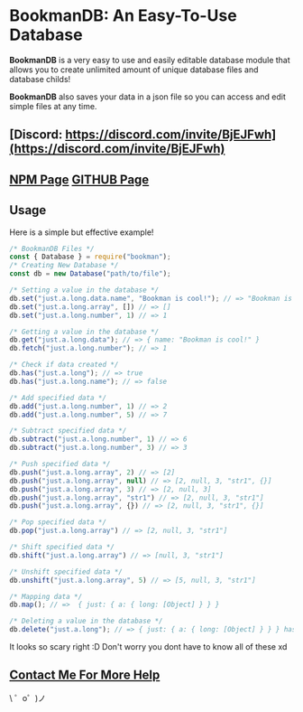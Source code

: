 BookmanDB: An Easy-To-Use Database 
======

<p><b>BookmanDB</b> is a very easy to use and easily editable database module that allows you to create unlimited amount of unique database files and database childs!</p>
<p><b>BookmanDB</b> also saves your data in a json file so you can access and edit simple files at any time.</p>

<b>[Discord: https://discord.com/invite/BjEJFwh](https://discord.com/invite/BjEJFwh)</b>
-------

<b>[NPM Page](https://www.npmjs.com/package/bookman) [GITHUB Page](https://github.com/barbarbar338/bookman)</b>
-------

Usage
------------
<p>Here is a simple but effective example!</p>

```js
/* BookmanDB Files */
const { Database } = require("bookman");
/* Creating New Database */
const db = new Database("path/to/file");

/* Setting a value in the database */
db.set("just.a.long.data.name", "Bookman is cool!"); // => "Bookman is cool!"
db.set("just.a.long.array", []) // => []
db.set("just.a.long.number", 1) // => 1

/* Getting a value in the database */
db.get("just.a.long.data"); // => { name: "Bookman is cool!" }
db.fetch("just.a.long.number"); // => 1

/* Check if data created */
db.has("just.a.long"); // => true
db.has("just.a.long.name"); // => false

/* Add specified data */
db.add("just.a.long.number", 1) // => 2
db.add("just.a.long.number", 5) // => 7

/* Subtract specified data */
db.subtract("just.a.long.number", 1) // => 6
db.subtract("just.a.long.number", 3) // => 3

/* Push specified data */
db.push("just.a.long.array", 2) // => [2]
db.push("just.a.long.array", null) // => [2, null, 3, "str1", {}]
db.push("just.a.long.array", 3) // => [2, null, 3]
db.push("just.a.long.array", "str1") // => [2, null, 3, "str1"]
db.push("just.a.long.array", {}) // => [2, null, 3, "str1", {}]

/* Pop specified data */
db.pop("just.a.long.array") // => [2, null, 3, "str1"]

/* Shift specified data */
db.shift("just.a.long.array") // => [null, 3, "str1"]

/* Unshift specified data */
db.unshift("just.a.long.array", 5) // => [5, null, 3, "str1"]

/* Mapping data */
db.map(); // =>  { just: { a: { long: [Object] } } }

/* Deleting a value in the database */
db.delete("just.a.long"); // => { just: { a: { long: [Object] } } } has been deleted
```

<p>It looks so scary right :D Don't worry you dont have to know all of these xd</p>

[Contact Me For More Help](https://www.is-my.fun/ulas)
-------------------

\ ゜o゜)ノ
